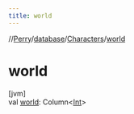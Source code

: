 ```yaml
---
title: world
---
```

//[Perry](../../../index.html)/[database](../index.html)/[Characters](index.html)/[world](world.html)



# world



[jvm]\
val [world](world.html): Column<[Int](https://kotlinlang.org/api/latest/jvm/stdlib/kotlin/-int/index.html)>




